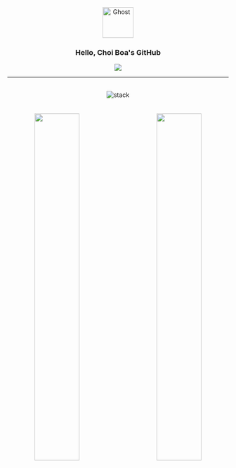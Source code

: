 <div align="center">

<img src="https://raw.githubusercontent.com/Tarikul-Islam-Anik/Animated-Fluent-Emojis/master/Emojis/Smilies/Ghost.png" alt="Ghost" width="70" height="70" />
    
  ### Hello, Choi Boa's GitHub

<a href="https://velog.io/@swallowed_o0"> 
  <img src="https://img.shields.io/badge/Velog-20C997?style=flat-square&logo=Velog&logoColor=white"> 
</a>

<br>

---

<br>


<div align="center" >

  <!-- 스택 -->

  <div align="center">
      
  <img src='https://skillicons.dev/icons?i=html,css,javascript,ts,react,tailwind,threejs,figma,git,notion,ai,ae,ps,xd,vue,jenkins,vercel,netlify,firebase,docker,mongodb&perline=7' alt="stack" />
  </div>

</div>

<br>
 <br>

 <!-- 벨로그 -->
<div align="center">
<a href="https://velog-readme-stats.vercel.app/api/redirect?name=swallowed_o0&tag=WIL">
    <img align="left" src="https://velog-readme-stats.vercel.app/api?name=swallowed_o0&tag=WIL&color=dark" width="45%"/>
</a>
<a href="https://velog-readme-stats.vercel.app/api/redirect?name=swallowed_o0&tag=Devlog">
    <img align="right" src="https://velog-readme-stats.vercel.app/api?name=swallowed_o0&tag=Devlog&color=dark" width="45%"/>
</a>

</div>

<br>
<br>


